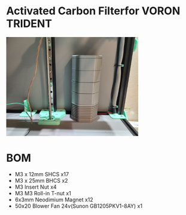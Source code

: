# Activated Carbon Filterfor VORON TRIDENT

<img src="img/pic1.jpg" width="70%">

# BOM
- M3 x 12mm SHCS x17
- M3 x 25mm BHCS x2
- M3 Insert Nut x4
- M3 M3 Roll-in T-nut x1
- 6x3mm Neodimium Magnet x12
- 50x20 Blower Fan 24v(Sunon GB1205PKV1-8AY) x1

